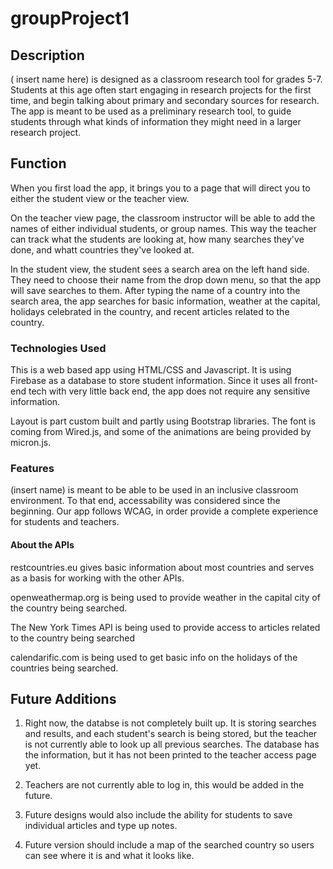 # groupProject1
##  Description 
( insert name here) is designed as a classroom research tool for grades 5-7. Students at this age often start engaging in research projects for the first time, and begin talking about primary and secondary sources for research. The app is meant to be used as a preliminary research tool, to guide students through what kinds of information they might need in a larger research project. 
## Function 
When you first load the app, it brings you to a page that will direct you to either the student view or the teacher view. 

On the teacher view page, the classroom instructor will be able to add the names of either individual students, or group names. This way the teacher can track what the students are looking at, how many searches they've done, and whatt countries they've looked at. 

In the student view, the student sees a search area on the left hand side. They need to choose their name from the drop down menu, so that the app will save searches to them. After typing the name of a country into the search area, the app searches for basic information, weather at the capital, holidays celebrated in the country, and recent articles related to the country. 

### Technologies Used
This is a web based app using HTML/CSS and Javascript. It is using Firebase as a database to store student information. Since it uses all front-end tech with very little back end, the app does not require any sensitive information. 

Layout is part custom built and partly using Bootstrap libraries. The font is coming from Wired.js, and some of the animations are being provided by micron.js. 

### Features
(insert name) is meant to be able to be used in an inclusive classroom environment. To that end, accessability was considered since the beginning. Our app follows WCAG, in order provide a complete experience for students and teachers. 

#### About the APIs
restcountries.eu gives basic information about most countries and serves as a basis for working with the other APIs.

openweathermap.org is being used to provide weather in the capital city of the country being searched.

The New York Times API is being used to provide access to articles related to the country being searched

calendarific.com is being used to get basic info on the holidays of the countries being searched.

## Future Additions
1. Right now, the databse is not completely built up. It is storing searches and results, and each student's search is being stored, but the teacher is not currently able to look up all previous searches. The database has the information, but it has not been printed to the teacher access page yet.

2. Teachers are not currently able to log in, this would be added in the future.

3. Future designs would also include the ability for students to save individual articles and type up notes. 

4. Future version should include a map of the searched country so users can see where it is and what it looks like.
